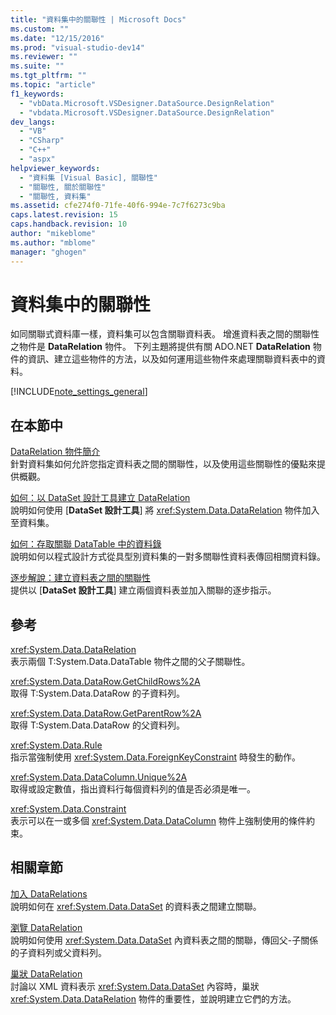```yaml
---
title: "資料集中的關聯性 | Microsoft Docs"
ms.custom: ""
ms.date: "12/15/2016"
ms.prod: "visual-studio-dev14"
ms.reviewer: ""
ms.suite: ""
ms.tgt_pltfrm: ""
ms.topic: "article"
f1_keywords: 
  - "vbData.Microsoft.VSDesigner.DataSource.DesignRelation"
  - "vbdata.Microsoft.VSDesigner.DataSource.DesignRelation"
dev_langs: 
  - "VB"
  - "CSharp"
  - "C++"
  - "aspx"
helpviewer_keywords: 
  - "資料集 [Visual Basic], 關聯性"
  - "關聯性, 關於關聯性"
  - "關聯性, 資料集"
ms.assetid: cfe274f0-71fe-40f6-994e-7c7f6273c9ba
caps.latest.revision: 15
caps.handback.revision: 10
author: "mikeblome"
ms.author: "mblome"
manager: "ghogen"
---
```

# 資料集中的關聯性
如同關聯式資料庫一樣，資料集可以包含關聯資料表。  增進資料表之間的關聯性之物件是 **DataRelation** 物件。  下列主題將提供有關 ADO.NET **DataRelation** 物件的資訊、建立這些物件的方法，以及如何運用這些物件來處理關聯資料表中的資料。  
  
 [!INCLUDE[note_settings_general](../data-tools/includes/note_settings_general_md.md)]  
  
## 在本節中  
 [DataRelation 物件簡介](../Topic/Introduction%20to%20DataRelation%20Objects.md)  
 針對資料集如何允許您指定資料表之間的關聯性，以及使用這些關聯性的優點來提供概觀。  
  
 [如何：以 DataSet 設計工具建立 DataRelation](../Topic/How%20to:%20Create%20DataRelations%20with%20the%20Dataset%20Designer.md)  
 說明如何使用 \[**DataSet 設計工具**\] 將 <xref:System.Data.DataRelation> 物件加入至資料集。  
  
 [如何：存取關聯 DataTable 中的資料錄](../Topic/How%20to:%20Access%20Records%20in%20Related%20DataTables.md)  
 說明如何以程式設計方式從具型別資料集的一對多關聯性資料表傳回相關資料錄。  
  
 [逐步解說：建立資料表之間的關聯性](../Topic/Walkthrough:%20Creating%20a%20Relationship%20between%20Data%20Tables.md)  
 提供以 \[**DataSet 設計工具**\] 建立兩個資料表並加入關聯的逐步指示。  
  
## 參考  
 <xref:System.Data.DataRelation>  
 表示兩個 T:System.Data.DataTable 物件之間的父子關聯性。  
  
 <xref:System.Data.DataRow.GetChildRows%2A>  
 取得 T:System.Data.DataRow 的子資料列。  
  
 <xref:System.Data.DataRow.GetParentRow%2A>  
 取得 T:System.Data.DataRow 的父資料列。  
  
 <xref:System.Data.Rule>  
 指示當強制使用 <xref:System.Data.ForeignKeyConstraint> 時發生的動作。  
  
 <xref:System.Data.DataColumn.Unique%2A>  
 取得或設定數值，指出資料行每個資料列的值是否必須是唯一。  
  
 <xref:System.Data.Constraint>  
 表示可以在一或多個 <xref:System.Data.DataColumn> 物件上強制使用的條件約束。  
  
## 相關章節  
 [加入 DataRelations](../Topic/Adding%20DataRelations.md)  
 說明如何在 <xref:System.Data.DataSet> 的資料表之間建立關聯。  
  
 [瀏覽 DataRelation](../Topic/Navigating%20DataRelations.md)  
 說明如何使用 <xref:System.Data.DataSet> 內資料表之間的關聯，傳回父\-子關係的子資料列或父資料列。  
  
 [巢狀 DataRelation](../Topic/Nesting%20DataRelations.md)  
 討論以 XML 資料表示 <xref:System.Data.DataSet> 內容時，巢狀 <xref:System.Data.DataRelation> 物件的重要性，並說明建立它們的方法。